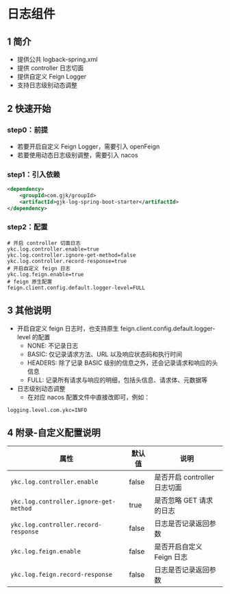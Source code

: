 # 日志组件
## 1 简介
- 提供公共 logback-spring.xml
- 提供 controller 日志切面
- 提供自定义 Feign Logger
- 支持日志级别动态调整

## 2 快速开始
### step0：前提
- 若要开启自定义 Feign Logger，需要引入 openFeign
- 若要使用动态日志级别调整，需要引入 nacos

### step1：引入依赖
```xml
<dependency>
    <groupId>com.gjk/groupId>
    <artifactId>gjk-log-spring-boot-starter</artifactId>
</dependency>
```

### step2：配置
```properties
# 开启 controller 切面日志
ykc.log.controller.enable=true
ykc.log.controller.ignore-get-method=false
ykc.log.controller.record-response=true
# 开启自定义 feign 日志
ykc.log.feign.enable=true
# feign 原生配置
feign.client.config.default.logger-level=FULL
```

## 3 其他说明
- 开启自定义 feign 日志时，也支持原生 feign.client.config.default.logger-level 的配置
  - NONE: 不记录日志
  - BASIC: 仅记录请求方法、URL 以及响应状态码和执行时间
  - HEADERS: 除了记录 BASIC 级别的信息之外，还会记录请求和响应的头信息
  - FULL: 记录所有请求与响应的明细，包括头信息、请求体、元数据等
- 日志级别动态调整
  - 在对应 nacos 配置文件中直接改即可，例如：
```properties
logging.level.com.ykc=INFO
```
## 4 附录-自定义配置说明

| 属性                                     | 默认值   | 说明                   |
|----------------------------------------|-------|----------------------|
| `ykc.log.controller.enable`            | false | 是否开启 controller 日志切面 |
| `ykc.log.controller.ignore-get-method` | true  | 是否忽略 GET 请求的日志       |
| `ykc.log.controller.record-response`   | false | 日志是否记录返回参数           |
| `ykc.log.feign.enable`                 | false | 是否开启自定义 Feign 日志     |
| `ykc.log.feign.record-response`        | false | 日志是否记录返回参数           |
